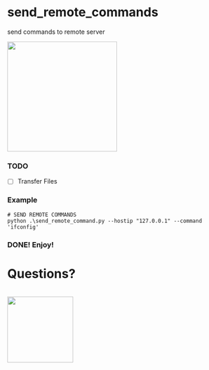 # send_remote_commands
send commands to remote server

<img src="https://github.com/user-attachments/assets/c79e9be5-3cce-44eb-a66c-9755ef3fefaa" height="250">

### TODO
- [ ] Transfer Files

### Example
```
# SEND REMOTE COMMANDS
python .\send_remote_command.py --hostip "127.0.0.1" --command 'ifconfig'
```

### DONE! Enjoy!

# Questions?
<br>
<img src="https://github.com/user-attachments/assets/710669b1-49b7-4936-834c-c523781db754"  height="150">
